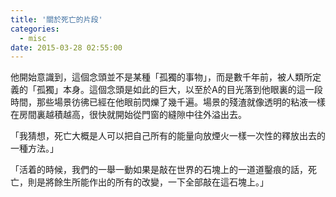 ```yaml
---
title: '關於死亡的片段'
categories:
  - misc
date: 2015-03-28 02:55:00
---
```


他開始意識到，這個念頭並不是某種「孤獨的事物」，而是數千年前，被人類所定義的「孤獨」本身。這個念頭是如此的巨大，以至於A的目光落到他眼裏的這一段時間，那些場景彷彿已經在他眼前閃爍了幾千遍。場景的殘渣就像透明的粘液一樣在房間裏越積越高，很快就開始從門窗的縫隙中往外溢出去。

「我猜想，死亡大概是人可以把自己所有的能量向放煙火一樣一次性的釋放出去的一種方法。」

「活着的時候，我們的一舉一動如果是敲在世界的石塊上的一道道鑿痕的話，死亡，則是將餘生所能作出的所有的改變，一下全部敲在這石塊上。」
